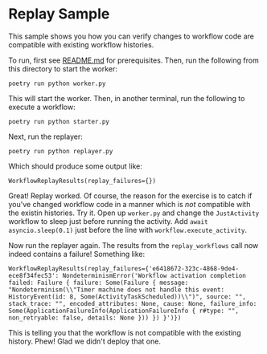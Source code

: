 # Replay Sample

This sample shows you how you can verify changes to workflow code are compatible with existing
workflow histories.

To run, first see [README.md](../README.md) for prerequisites. Then, run the following from this directory to start the
worker:

    poetry run python worker.py

This will start the worker. Then, in another terminal, run the following to execute a workflow:

    poetry run python starter.py

Next, run the replayer:

    poetry run python replayer.py

Which should produce some output like:

    WorkflowReplayResults(replay_failures={})

Great! Replay worked. Of course, the reason for the exercise is to catch if you've changed workflow
code in a manner which is *not* compatible with the existin histories. Try it. Open up `worker.py`
and change the `JustActivity` workflow to sleep just before running the activity. Add
`await asyncio.sleep(0.1)` just before the line with `workflow.execute_activity`.

Now run the replayer again. The results from the `replay_workflows` call now indeed contains a
failure! Something like:
    
    WorkflowReplayResults(replay_failures={'e6418672-323c-4868-9de4-ece8f34fec53': NondeterminismError('Workflow activation completion failed: Failure { failure: Some(Failure { message: "Nondeterminism(\\"Timer machine does not handle this event: HistoryEvent(id: 8, Some(ActivityTaskScheduled))\\")", source: "", stack_trace: "", encoded_attributes: None, cause: None, failure_info: Some(ApplicationFailureInfo(ApplicationFailureInfo { r#type: "", non_retryable: false, details: None })) }) }')})

This is telling you that the workflow is not compatible with the existing history. Phew! Glad we
didn't deploy that one.
